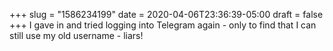 +++
slug = "1586234199"
date = 2020-04-06T23:36:39-05:00
draft = false
+++
I gave in and tried logging into Telegram again - only to find that I can still use my old username - liars!